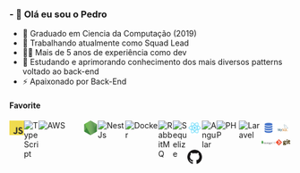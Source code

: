 ### - 👋 Olá eu sou o Pedro 

- 🔭 Graduado em Ciencia da Computação (2019)
- 🔭 Trabalhando atualmente como Squad Lead
- 👨‍💻  Mais de 5 anos de experiência como dev
- 🌱 Estudando e aprimorando conhecimento dos mais diversos patterns voltado ao back-end
- ⚡ Apaixonado por Back-End



#### Favorite


<img align="left" alt="JavaScript" width="26px" src="https://raw.githubusercontent.com/github/explore/80688e429a7d4ef2fca1e82350fe8e3517d3494d/topics/javascript/javascript.png" />
<img align="left" alt="TypeScript" width="26px" src="https://upload.wikimedia.org/wikipedia/commons/4/4c/Typescript_logo_2020.svg" />
<img align="left" alt="AWS" width="80px" src="https://tm.ibxk.com.br/2022/03/08/08143252032281.jpg?ims=1120x420" />
<img align="left" alt="Node.js" width="26px" src="https://raw.githubusercontent.com/github/explore/80688e429a7d4ef2fca1e82350fe8e3517d3494d/topics/nodejs/nodejs.png" />
<img align="left" alt="NestJs" width="49px" src="https://blog.theodo.com/static/dfa7994d6389d439e8a14bc09d03326b/a79d3/1_cZXAov35eTfE545EiuGFqQ.png" />
<img align="left" alt="Docker" width="59px" src="https://d1.awsstatic.com/acs/characters/Logos/Docker-Logo_Horizontel_279x131.b8a5c41e56b77706656d61080f6a0217a3ba356d.png" />
<img align="left" alt="RabbitMQ" width="26px" src="https://suporte.alclaudius.com.br/static/img/logo/rabbitmq-logo.png" />
<img align="left" alt="Sequelize" width="26px" src="https://cdn.icon-icons.com/icons2/2107/PNG/512/file_type_sequelize_icon_130173.png" />
<img align="left" alt="React" width="26px" src="https://raw.githubusercontent.com/github/explore/80688e429a7d4ef2fca1e82350fe8e3517d3494d/topics/react/react.png" />
<img align="left" alt="Angular" width="26px" src="https://upload.wikimedia.org/wikipedia/commons/c/cf/Angular_full_color_logo.svg" />
<img align="left" alt="PHP" width="40px" src="https://upload.wikimedia.org/wikipedia/commons/2/27/PHP-logo.svg" />
<img align="left" alt="Laravel" width="40px" src="https://upload.wikimedia.org/wikipedia/commons/9/9a/Laravel.svg" />
<img align="left" alt="SQL" width="26px" src="https://raw.githubusercontent.com/github/explore/80688e429a7d4ef2fca1e82350fe8e3517d3494d/topics/sql/sql.png" />
<img align="left" alt="MySQL" width="26px" src="https://raw.githubusercontent.com/github/explore/80688e429a7d4ef2fca1e82350fe8e3517d3494d/topics/mysql/mysql.png" />
<img align="left" alt="MongoDB" width="26px" src="https://raw.githubusercontent.com/github/explore/80688e429a7d4ef2fca1e82350fe8e3517d3494d/topics/mongodb/mongodb.png" />
<img align="left" alt="Git" width="26px" src="https://raw.githubusercontent.com/github/explore/80688e429a7d4ef2fca1e82350fe8e3517d3494d/topics/git/git.png" />
<img align="left" alt="GitHub" width="26px" src="https://raw.githubusercontent.com/github/explore/78df643247d429f6cc873026c0622819ad797942/topics/github/github.png" />
